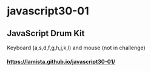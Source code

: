 # javascript30-01

## JavaScript Drum Kit
Keyboard (a,s,d,f,g,h,j,k,l) and mouse (not in challenge) 

#### https://lamista.github.io/javascript30-01/
